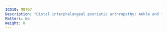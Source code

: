 ```yaml
---
ICD10: M0707
Description: "Distal interphalangeal psoriatic arthropathy: Ankle and foot"
Matters: No
Weight: 0
---
```


